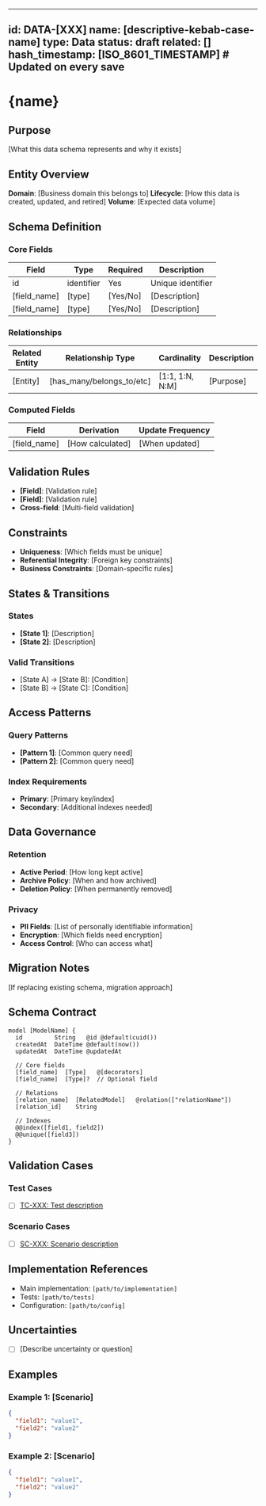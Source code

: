 <!-- See components/spec-header.md for header format -->
---
id: DATA-[XXX]
name: [descriptive-kebab-case-name]
type: Data
status: draft
related: []
hash_timestamp: [ISO_8601_TIMESTAMP]  # Updated on every save
---

# {name}

## Purpose
[What this data schema represents and why it exists]

## Entity Overview
**Domain**: [Business domain this belongs to]
**Lifecycle**: [How this data is created, updated, and retired]
**Volume**: [Expected data volume]

## Schema Definition

### Core Fields
| Field | Type | Required | Description |
|-------|------|----------|-------------|
| id | identifier | Yes | Unique identifier |
| [field_name] | [type] | [Yes/No] | [Description] |
| [field_name] | [type] | [Yes/No] | [Description] |

### Relationships
| Related Entity | Relationship Type | Cardinality | Description |
|---------------|-------------------|-------------|-------------|
| [Entity] | [has_many/belongs_to/etc] | [1:1, 1:N, N:M] | [Purpose] |

### Computed Fields
| Field | Derivation | Update Frequency |
|-------|------------|------------------|
| [field_name] | [How calculated] | [When updated] |

## Validation Rules
- **[Field]**: [Validation rule]
- **[Field]**: [Validation rule]
- **Cross-field**: [Multi-field validation]

## Constraints
- **Uniqueness**: [Which fields must be unique]
- **Referential Integrity**: [Foreign key constraints]
- **Business Constraints**: [Domain-specific rules]

## States & Transitions
### States
- **[State 1]**: [Description]
- **[State 2]**: [Description]

### Valid Transitions
- [State A] → [State B]: [Condition]
- [State B] → [State C]: [Condition]

## Access Patterns
### Query Patterns
- **[Pattern 1]**: [Common query need]
- **[Pattern 2]**: [Common query need]

### Index Requirements
- **Primary**: [Primary key/index]
- **Secondary**: [Additional indexes needed]

## Data Governance
### Retention
- **Active Period**: [How long kept active]
- **Archive Policy**: [When and how archived]
- **Deletion Policy**: [When permanently removed]

### Privacy
- **PII Fields**: [List of personally identifiable information]
- **Encryption**: [Which fields need encryption]
- **Access Control**: [Who can access what]

## Migration Notes
[If replacing existing schema, migration approach]

## Schema Contract
```prisma
model [ModelName] {
  id         String   @id @default(cuid())
  createdAt  DateTime @default(now())
  updatedAt  DateTime @updatedAt

  // Core fields
  [field_name]  [Type]   @[decorators]
  [field_name]  [Type]?  // Optional field

  // Relations
  [relation_name]  [RelatedModel]   @relation(["relationName"])
  [relation_id]    String

  // Indexes
  @@index([field1, field2])
  @@unique([field3])
}
```

<!-- See components/spec-validation-cases.md for validation case format -->
## Validation Cases

### Test Cases
- [ ] [TC-XXX: Test description](/specs/test-cases/TC-XXX.yaml)

### Scenario Cases
- [ ] [SC-XXX: Scenario description](/specs/scenario-cases/SC-XXX.yaml)

<!-- See components/spec-implementation-refs.md for implementation reference format -->
## Implementation References

- Main implementation: `[path/to/implementation]`
- Tests: `[path/to/tests]`
- Configuration: `[path/to/config]`

<!-- See components/spec-uncertainties.md for uncertainties format -->
## Uncertainties

- [ ] [Describe uncertainty or question]

## Examples
### Example 1: [Scenario]
```json
{
  "field1": "value1",
  "field2": "value2"
}
```

### Example 2: [Scenario]
```json
{
  "field1": "value1",
  "field2": "value2"
}
```
